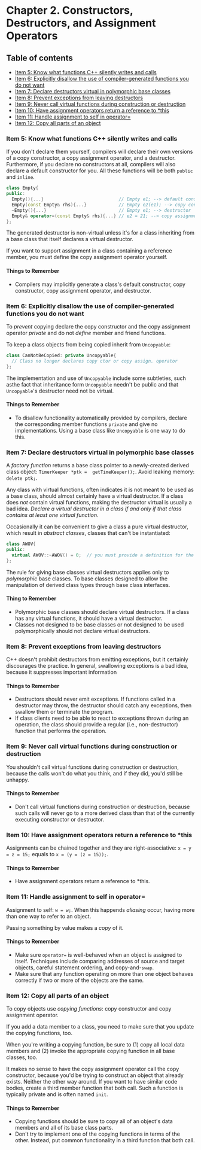 # Chapter 2. Constructors, Destructors, and Assignment Operators

## Table of contents
* [Item 5: Know what functions C++ silently writes and calls](#item-5-know-what-functions-c-silently-writes-and-calls)
* [Item 6: Explicitly disallow the use of compiler-generated functions you do not want](#item-6-explicitly-disallow-the-use-of-compiler-generated-functions-you-do-not-want)
* [Item 7: Declare destructors virtual in polymorphic base classes](#item-7-declare-destructors-virtual-in-polymorphic-base-classes)
* [Item 8: Prevent exceptions from leaving destructors](#item-8-prevent-exceptions-from-leaving-destructors)
* [Item 9: Never call virtual functions during construction or destruction](#item-9-never-call-virtual-functions-during-construction-or-destruction)
* [Item 10: Have assignment operators return a reference to *this](#item-10-have-assignment-operators-return-a-reference-to-this)
* [Item 11: Handle assignment to self in operator=](#item-11-handle-assignment-to-self-in-operator)
* [Item 12: Copy all parts of an object](#item-12-copy-all-parts-of-an-object)

### Item 5: Know what functions C++ silently writes and calls

If you don't declare them yourself, compilers will declare their own versions of a copy constructor, a copy assignment operator, and a destructor. Furthermore, if you declare no constructors at all, compilers will also declare a default constructor for you. All these functions will be both `public` and `inline`.

```cpp
class Empty{
public:
  Empty(){...}                            // Empty e1; --> default constructor
  Empty(const Empty& rhs){...}            // Empty e2(e1); --> copy constructor
  ~Empty(){...}                           // Empty e1; --> destructor
  Empty& operator=(const Empty& rhs){...} // e2 = 21; --> copy assignment operator
};
```

The generated destructor is non-virtual unless it's for a class inheriting from a base class that itself declares a virtual destructor.

If you want to support assignment in a class containing a reference member, you must define the copy assignment operator yourself.

#### Things to Remember
* Compilers may implicitly generate a class's default constructor, copy constructor, copy assignment operator, and destructor.

### Item 6: Explicitly disallow the use of compiler-generated functions you do not want

To *prevent* copying declare the copy constructor and the copy assignment operator *private* and do not *define* member and friend functions.

To keep a class objects from being copied inherit from `Uncopyable`:

```cpp
class CanNotBeCopied: private Uncopyable{
  // Class no longer declares copy ctor or copy assign. operator
};
```

The implementation and use of `Uncopyable` include some subtleties, such asthe fact that inheritance form `Uncopyable` needn't be public and that `Uncopyable`'s destructor need not be virtual.

#### Things to Remember
* To disallow functionality automatically provided by compilers, declare the corresponding member functions `private` and give no implementations. Using a base class like `Uncopyable` is one way to do this.

### Item 7: Declare destructors virtual in polymorphic base classes

A *factory function* returns a base class pointer to a newly-created derived class object: `TimerKeeper *ptk =  getTimeKeeper();`. Avoid leaking memory: `delete ptk;`.

Any class with virtual functions, often indicates it is not meant to be used as a base class, should almost certainly have a virtual destructor. If a class does *not* contain virtual functions, making the destructor virtual is usually a bad idea. _Declare a virtual destructor in a class if and only if that class contains at least one virtual function_.


Occasionally it can be convenient to give a class a pure virtual destructor, which result in *abstract classes*, classes that can't be instantiated:

```cpp
class AWOV{
public:
  virtual AWOV::~AWOV() = 0;  // you must provide a definition for the pure virtual destructor
};
```

The rule for giving base classes virtual destructors applies only to *polymorphic* base classes. To base classes designed to allow the manipulation of derived class types through base class interfaces.

#### Thing to Remember
* Polymorphic base classes should declare virtual destructors. If a class has any virtual functions, it should have a virtual destructor.
* Classes not designed to be base classes or not designed to be used polymorphically should not declare virtual destructors.

### Item 8: Prevent exceptions from leaving destructors

C++ doesn't prohibit destructors from emitting exceptions, but it certainly discourages the practice. In general, swallowing exceptions is a bad idea, because it suppresses important information

#### Things to Remember
* Destructors should never emit exceptions. If functions called in a destructor may throw, the destructor should catch any exceptions, then swallow them or terminate the program.
* If class clients need to be able to react to exceptions thrown during an operation, the class should provide a regular (i.e., non-destructor) function that performs the operation.

### Item 9: Never call virtual functions during construction or destruction

You shouldn't call virtual functions during construction or destruction, because the calls won't do what you think, and if they did, you'd still be unhappy.

#### Things to Remember
* Don't call virtual functions during construction or destruction, because such calls will never go to a more derived class than that of the currently executing constructor or destructor.

### Item 10: Have assignment operators return a reference to *this

Assignments can be chained together and they are right-associative: `x = y = z = 15;` equals to `x = (y = (z = 15));`.

#### Things to Remember
* Have assignment operators return a reference to *this.

### Item 11: Handle assignment to self in operator=

Assignment to self: `w = w;`. When this happends *aliasing* occur, having more than one way to refer to an object.

Passing something by value makes a *copy* of it.

#### Things to Remember
* Make sure `operator=` is well-behaved when an object is assigned to itself. Techniques include comparing addresses of source and target objects, careful statement ordering, and copy-and-`swap`.
* Make sure that any function operating on more than one object behaves correctly if two or more of the objects are the same.

### Item 12: Copy all parts of an object

To copy objects use *copying functions*: copy constructor and copy assignment operator.

If you add a data member to a class, you need to make sure that you update the copying functions, too.

When you're writing a copying function, be sure to (1) copy all local data members and (2) invoke the appropriate copying function in all base classes, too.

It makes no sense to have the copy assignment operator call the copy constructor, because you'd be trying to construct an object that already exists. Neither the other way around. If you want to have similar code bodies, create a third member function that both call. Such a function is typically private and is often named `init`.

#### Things to Remember
* Copying functions should be sure to copy all of an object's data members and all of its base class parts.
* Don't try to implement one of the copying functions in terms of the other. Instead, put common functionality in a third function that both call.
